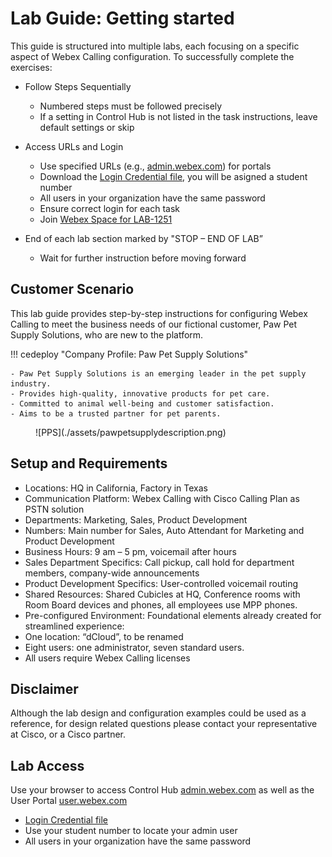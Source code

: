 # Lab Guide: Getting started

This guide is structured into multiple labs, each focusing on a specific aspect of Webex Calling configuration. To successfully complete the exercises:

- Follow Steps Sequentially

    * Numbered steps must be followed precisely
    * If a setting in Control Hub is not listed in the task instructions, leave default settings or skip

- Access URLs and Login

    * Use specified URLs (e.g., [admin.webex.com](https://admin.webex.com)) for portals
    * Download the [Login Credential file](assets/Wx1_WxC_StudentCredentials.xlsx), you will be asigned a student number
    * All users in your organization have the same password
    * Ensure correct login for each task
    * Join [Webex Space for LAB-1251](https://eurl.io/#oT7O5ivEP)

- End of each lab section marked by "STOP – END OF LAB”

    * Wait for further instruction before moving forward


## Customer Scenario

This lab guide provides step-by-step instructions for configuring Webex Calling to meet the business needs of our fictional customer, Paw Pet Supply Solutions, who are new to the platform.

!!! cedeploy "Company Profile: Paw Pet Supply Solutions"

    - Paw Pet Supply Solutions is an emerging leader in the pet supply industry. 
    - Provides high-quality, innovative products for pet care. 
    - Committed to animal well-being and customer satisfaction. 
    - Aims to be a trusted partner for pet parents.

<figure markdown>
  ![PPS](./assets/pawpetsupplydescription.png)
</figure>


## Setup and Requirements
- Locations: HQ in California, Factory in Texas
- Communication Platform: Webex Calling with Cisco Calling Plan as PSTN solution
- Departments: Marketing, Sales, Product Development
- Numbers: Main number for Sales, Auto Attendant for Marketing and Product Development
- Business Hours: 9 am – 5 pm, voicemail after hours
- Sales Department Specifics: Call pickup, call hold for department members, company-wide announcements
- Product Development Specifics: User-controlled voicemail routing
- Shared Resources: Shared Cubicles at HQ, Conference rooms with Room Board devices and phones, all employees use MPP phones.
- Pre-configured Environment: Foundational elements already created for streamlined experience:
- One location: “dCloud”, to be renamed
- Eight users: one administrator, seven standard users.
- All users require Webex Calling licenses 



## Disclaimer

Although the lab design and configuration examples could be used as a reference, for design related questions please contact your representative at Cisco, or a Cisco partner.

## Lab Access

Use your browser to access Control Hub  [admin.webex.com](https://admin.webex.com) as well as the User Portal [user.webex.com](https://user.webex.com)

- [Login Credential file](assets/Wx1_WxC_StudentCredentials.xlsx)
- Use your student number to locate your admin user
- All users in your organization have the same password



